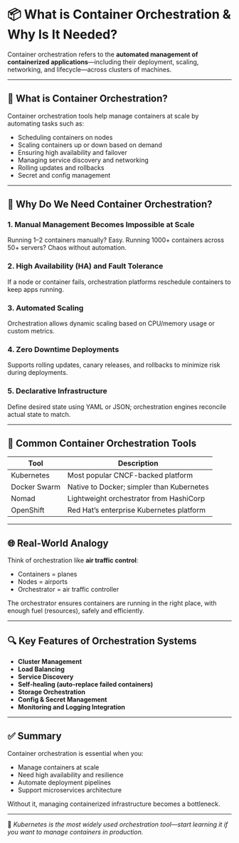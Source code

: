 
# 📦 What is Container Orchestration & Why Is It Needed?

Container orchestration refers to the **automated management of containerized applications**—including their deployment, scaling, networking, and lifecycle—across clusters of machines.

---

## 🤔 What is Container Orchestration?

Container orchestration tools help manage containers at scale by automating tasks such as:

- Scheduling containers on nodes
- Scaling containers up or down based on demand
- Ensuring high availability and failover
- Managing service discovery and networking
- Rolling updates and rollbacks
- Secret and config management

---

## 🔧 Why Do We Need Container Orchestration?

### 1. **Manual Management Becomes Impossible at Scale**

Running 1–2 containers manually? Easy.
Running 1000+ containers across 50+ servers? Chaos without automation.

### 2. **High Availability (HA) and Fault Tolerance**

If a node or container fails, orchestration platforms reschedule containers to keep apps running.

### 3. **Automated Scaling**

Orchestration allows dynamic scaling based on CPU/memory usage or custom metrics.

### 4. **Zero Downtime Deployments**

Supports rolling updates, canary releases, and rollbacks to minimize risk during deployments.

### 5. **Declarative Infrastructure**

Define desired state using YAML or JSON; orchestration engines reconcile actual state to match.

---

## 🧰 Common Container Orchestration Tools

| Tool         | Description                                     |
|--------------|-------------------------------------------------|
| Kubernetes   | Most popular CNCF-backed platform               |
| Docker Swarm | Native to Docker; simpler than Kubernetes       |
| Nomad        | Lightweight orchestrator from HashiCorp         |
| OpenShift    | Red Hat’s enterprise Kubernetes platform         |

---

## 🌐 Real-World Analogy

Think of orchestration like **air traffic control**:
- Containers = planes
- Nodes = airports
- Orchestrator = air traffic controller

The orchestrator ensures containers are running in the right place, with enough fuel (resources), safely and efficiently.

---

## 🔍 Key Features of Orchestration Systems

- **Cluster Management**
- **Load Balancing**
- **Service Discovery**
- **Self-healing (auto-replace failed containers)**
- **Storage Orchestration**
- **Config & Secret Management**
- **Monitoring and Logging Integration**

---

## ✅ Summary

Container orchestration is essential when you:
- Manage containers at scale
- Need high availability and resilience
- Automate deployment pipelines
- Support microservices architecture

Without it, managing containerized infrastructure becomes a bottleneck.

---

🚀 *Kubernetes is the most widely used orchestration tool—start learning it if you want to manage containers in production.*
